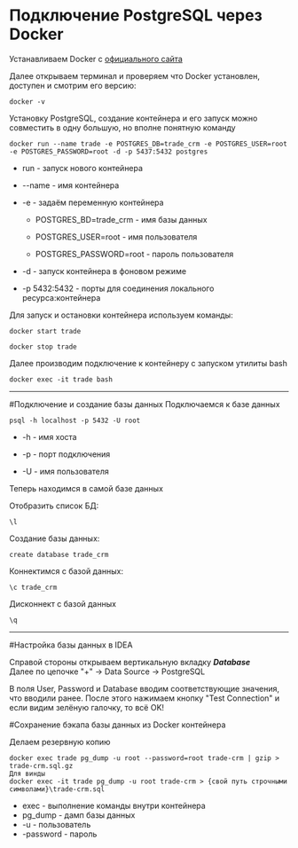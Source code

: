 # Подключение PostgreSQL через Docker

Устанавливаем Docker с [официального сайта](https://docs.docker.com/get-docker/) 

Далее открываем терминал и проверяем что Docker установлен, доступен и смотрим его версию: 
```
docker -v
```

Установку PostgreSQL, создание контейнера и его запуск можно совместить в одну большую, но вполне понятную команду
```
docker run --name trade -e POSTGRES_DB=trade_crm -e POSTGRES_USER=root -e POSTGRES_PASSWORD=root -d -p 5437:5432 postgres
```

- run - запуск нового контейнера

- --name - имя контейнера

- -e - задаём переменную контейнера

    - POSTGRES_BD=trade_crm - имя базы данных
    
    - POSTGRES_USER=root - имя пользователя
    
    - POSTGRES_PASSWORD=root - пароль пользователя

- -d - запуск контейнера в фоновом режиме

- -p 5432:5432 - порты для соединения локального ресурса:контейнера

Для запуск и остановки контейнера используем команды:

```
docker start trade

docker stop trade
```
Далее производим подключение к контейнеру с запуском утилиты bash
```
docker exec -it trade bash
```
---
#Подключение и создание базы данных
Подключаемся к базе данных

```
psql -h localhost -p 5432 -U root
```
- -h - имя хоста

- -p - порт подключения

- -U - имя пользователя
	
Теперь находимся в самой базе данных

Отобразить список БД:
```
\l
```

Создание базы данных:

```
create database trade_crm
```

Коннектимся с базой данных:

```
\c trade_crm
```

Дисконнект с базой данных

```
\q
```
--------------
#Настройка базы данных в IDEA

Справой стороны открываем вертикальную вкладку ***Database***<br/>
Далее по цепочке "+" -> Data Source -> PostgreSQL

В поля User, Password и Database вводим соответствующие значения, что вводили ранее. После этого нажимаем кнопку "Test Connection" и если видим зелёную галочку, то всё OK! 

#Сохранение бэкапа базы данных из Docker контейнера

Делаем резервную копию 
```
docker exec trade pg_dump -u root --password=root trade-crm | gzip > trade-crm.sql.gz
Для винды
docker exec -it trade pg_dump -u root trade-crm > {свой путь строчными символами}\trade-crm.sql
```
- exec - выполнение команды внутри контейнера
- pg_dump - дамп базы данных
- -u - пользователь
- -password - пароль
